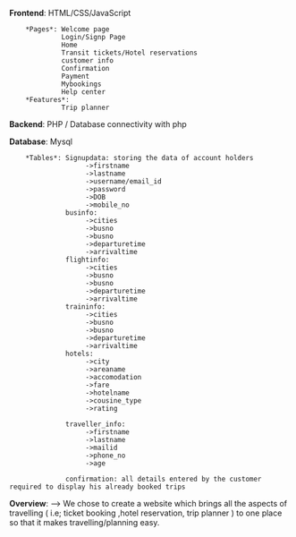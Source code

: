 **Frontend**: HTML/CSS/JavaScript
        
        *Pages*: Welcome page
                 Login/Signp Page
                 Home
                 Transit tickets/Hotel reservations
                 customer info
                 Confirmation
                 Payment
                 Mybookings
                 Help center
        *Features*: 
                 Trip planner 
    
**Backend**: PHP / Database connectivity with php

**Database**: Mysql
      
        *Tables*: Signupdata: storing the data of account holders 
                       ->firstname
                       ->lastname
                       ->username/email_id
                       ->password
                       ->DOB
                       ->mobile_no
                  businfo: 
                       ->cities
                       ->busno
                       ->busno
                       ->departuretime
                       ->arrivaltime
                  flightinfo: 
                       ->cities
                       ->busno
                       ->busno
                       ->departuretime
                       ->arrivaltime 
                  traininfo: 
                       ->cities
                       ->busno
                       ->busno
                       ->departuretime
                       ->arrivaltime
                  hotels:
                       ->city
                       ->areaname
                       ->accomodation
                       ->fare
                       ->hotelname
                       ->cousine_type
                       ->rating
                       
                  traveller_info:
                       ->firstname
                       ->lastname
                       ->mailid
                       ->phone_no
                       ->age
                       
                  confirmation: all details entered by the customer required to display his already booked trips
                  
**Overview**: 
        --> We chose to create a website which brings all the aspects of travelling ( i.e; ticket booking ,hotel reservation, trip planner ) to one place so               that it makes travelling/planning easy.
            
